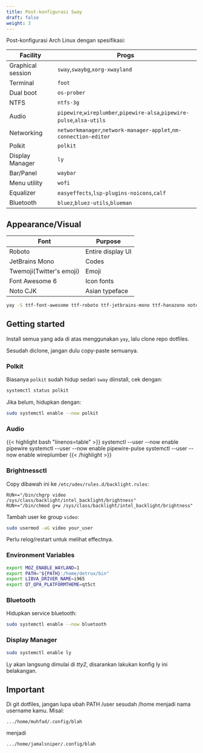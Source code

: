 ```yaml
---
title: Post-konfigurasi Sway
draft: false
weight: 3
---
```


Post-konfigurasi Arch Linux dengan spesifikasi:

| Facility | Progs |
|-|-|
|Graphical session|`sway`,`swaybg`,`xorg-xwayland`|
|Terminal|`foot`|
|Dual boot|`os-prober`|
|NTFS|`ntfs-3g`|
|Audio|`pipewire`,`wireplumber`,`pipewire-alsa`,`pipewire-pulse`,`alsa-utils`|
|Networking|`networkmanager`,`network-manager-applet`,`nm-connection-editor`|
|Polkit|`polkit`|
|Display Manager|`ly`|
|Bar/Panel|`waybar`|
|Menu utility|`wofi`|
|Equalizer|`easyeffects`,`lsp-plugins-noicons`,`calf`|
|Bluetooth|`bluez`,`bluez-utils`,`blueman`|

## Appearance/Visual

|Font|Purpose|
|-|-|
|Roboto|Entire display UI|
|JetBrains Mono|Codes|
|Twemoji(Twitter's emoji)|Emoji|
|Font Awesome 6|Icon fonts|
|Noto CJK|Asian typeface|

```bash
yay -S ttf-font-awesome ttf-roboto ttf-jetbrains-mono ttf-hanazono noto-fonts-cjk ttf-twemoji
```

## Getting started

Install semua yang ada di atas menggunakan `yay`, lalu clone repo dotfiles.

Sesudah diclone, jangan dulu copy-paste semuanya.

### Polkit

Biasanya `polkit` sudah hidup sedari `sway` diinstall, cek dengan:
```bash
systemctl status polkit
```
Jika belum, hidupkan dengan:
```bash
sudo systemctl enable --now polkit
```

### Audio 

{{< highlight bash "linenos=table" >}}
systemctl --user --now enable pipewire
systemctl --user --now enable pipewire-pulse
systemctl --user --now enable wireplumber
{{< /highlight >}}

### Brightnessctl

Copy dibawah ini ke `/etc/udev/rules.d/backlight.rules`:
```plain
RUN+="/bin/chgrp video /sys/class/backlight/intel_backlight/brightness"
RUN+="/bin/chmod g+w /sys/class/backlight/intel_backlight/brightness"
```

Tambah user ke group `video`:
```bash
sudo usermod -aG video your_user
```
Perlu relog/restart untuk melihat effectnya.

### Environment Variables

```bash
export MOZ_ENABLE_WAYLAND=1
export PATH="${PATH}:/home/detrux/bin"
export LIBVA_DRIVER_NAME=i965
export QT_QPA_PLATFORMTHEME=qt5ct 
```

### Bluetooth

Hidupkan service bluetooth:
```bash
sudo systemctl enable --now bluetooth
```

### Display Manager

```bash
sudo systemctl enable ly
```
Ly akan langsung dimulai di *tty2*, disarankan lakukan konfig ly ini belakangan.

## Important

Di git dotfiles, jangan lupa ubah PATH /user sesudah /home menjadi nama username kamu.
Misal:
```plain
.../home/muhfad/.config/blah
```
menjadi
```plain
.../home/jamalsniper/.config/blah
```

